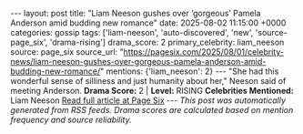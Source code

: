 --- layout: post title: "Liam Neeson gushes over ‘gorgeous’ Pamela Anderson amid budding new romance" date: 2025-08-02 11:15:00 +0000 categories: gossip tags: ['liam-neeson', 'auto-discovered', 'new', 'source-page_six', 'drama-rising'] drama_score: 2 primary_celebrity: liam_neeson source: page_six source_url: "https://pagesix.com/2025/08/01/celebrity-news/liam-neeson-gushes-over-gorgeous-pamela-anderson-amid-budding-new-romance/" mentions: {'liam_neeson': 2} --- "She had this wonderful sense of silliness and just humanity about her," Neeson said of meeting Anderson. **Drama Score:** 2 | **Level:** RISING **Celebrities Mentioned:** Liam Neeson [Read full article at Page Six](https://pagesix.com/2025/08/01/celebrity-news/liam-neeson-gushes-over-gorgeous-pamela-anderson-amid-budding-new-romance/) --- *This post was automatically generated from RSS feeds. Drama scores are calculated based on mention frequency and source reliability.*